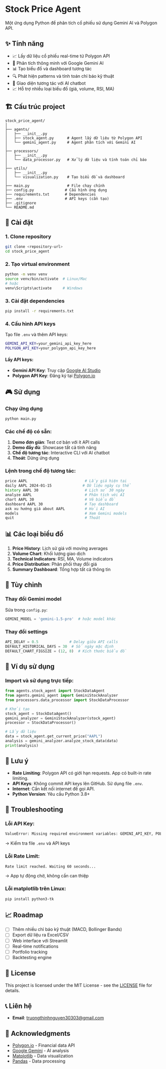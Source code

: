 # Stock Price Agent

Một ứng dụng Python để phân tích cổ phiếu sử dụng Gemini AI và Polygon API.

## ✨ Tính năng

- 📈 Lấy dữ liệu cổ phiếu real-time từ Polygon API
- 🤖 Phân tích thông minh với Google Gemini AI
- 📊 Tạo biểu đồ và dashboard tương tác
- 🔍 Phát hiện patterns và tính toán chỉ báo kỹ thuật
- 💬 Giao diện tương tác với AI chatbot
- 📈 Hỗ trợ nhiều loại biểu đồ (giá, volume, RSI, MA)

## 🏗️ Cấu trúc project

```
stock_price_agent/
│
├── agents/
│   ├── __init__.py
│   ├── stock_agent.py      # Agent lấy dữ liệu từ Polygon API
│   └── gemini_agent.py     # Agent phân tích với Gemini AI
│
├── processors/
│   ├── __init__.py
│   └── data_processor.py   # Xử lý dữ liệu và tính toán chỉ báo
│
├── utils/
│   ├── __init__.py
│   └── visualization.py    # Tạo biểu đồ và dashboard
│
├── main.py                 # File chạy chính
├── config.py              # Cấu hình ứng dụng
├── requirements.txt       # Dependencies
├── .env                   # API keys (cần tạo)
├── .gitignore
└── README.md
```

## 🚀 Cài đặt

### 1. Clone repository

```bash
git clone <repository-url>
cd stock_price_agent
```

### 2. Tạo virtual environment

```bash
python -m venv venv
source venv/bin/activate  # Linux/Mac
# hoặc
venv\Scripts\activate     # Windows
```

### 3. Cài đặt dependencies

```bash
pip install -r requirements.txt
```

### 4. Cấu hình API keys

Tạo file `.env` và thêm API keys:

```bash
GEMINI_API_KEY=your_gemini_api_key_here
POLYGON_API_KEY=your_polygon_api_key_here
```

#### Lấy API keys:

- **Gemini API Key**: Truy cập [Google AI Studio](https://makersuite.google.com/app/apikey)
- **Polygon API Key**: Đăng ký tại [Polygon.io](https://polygon.io/)

## 🎮 Sử dụng

### Chạy ứng dụng

```bash
python main.py
```

### Các chế độ có sẵn:

1. **Demo đơn giản**: Test cơ bản với ít API calls
2. **Demo đầy đủ**: Showcase tất cả tính năng
3. **Chế độ tương tác**: Interactive CLI với AI chatbot
4. **Thoát**: Dừng ứng dụng

### Lệnh trong chế độ tương tác:

```bash
price AAPL                          # Lấy giá hiện tại
daily AAPL 2024-01-15              # Dữ liệu ngày cụ thể
history AAPL 30                     # Lịch sử 30 ngày
analyze AAPL                        # Phân tích với AI
chart AAPL 30                       # Vẽ biểu đồ
dashboard AAPL 30                   # Tạo dashboard
ask xu hướng giá about AAPL         # Hỏi AI
models                              # Xem Gemini models
quit                                # Thoát
```

## 📊 Các loại biểu đồ

1. **Price History**: Lịch sử giá với moving averages
2. **Volume Chart**: Khối lượng giao dịch
3. **Technical Indicators**: RSI, MA, Volume indicators
4. **Price Distribution**: Phân phối thay đổi giá
5. **Summary Dashboard**: Tổng hợp tất cả thông tin

## 🔧 Tùy chỉnh

### Thay đổi Gemini model

Sửa trong `config.py`:

```python
GEMINI_MODEL = 'gemini-1.5-pro'  # hoặc model khác
```

### Thay đổi settings

```python
API_DELAY = 0.5              # Delay giữa API calls
DEFAULT_HISTORICAL_DAYS = 30  # Số ngày mặc định
DEFAULT_CHART_FIGSIZE = (12, 8)  # Kích thước biểu đồ
```

## 📝 Ví dụ sử dụng

### Import và sử dụng trực tiếp:

```python
from agents.stock_agent import StockDataAgent
from agents.gemini_agent import GeminiStockAnalyzer
from processors.data_processor import StockDataProcessor

# Khởi tạo
stock_agent = StockDataAgent()
gemini_analyzer = GeminiStockAnalyzer(stock_agent)
processor = StockDataProcessor()

# Lấy dữ liệu
data = stock_agent.get_current_price("AAPL")
analysis = gemini_analyzer.analyze_stock_data(data)
print(analysis)
```

## 🚨 Lưu ý

- **Rate Limiting**: Polygon API có giới hạn requests. App có built-in rate limiting.
- **API Keys**: Không commit API keys lên GitHub. Sử dụng file `.env`.
- **Internet**: Cần kết nối internet để gọi API.
- **Python Version**: Yêu cầu Python 3.8+

## 🐛 Troubleshooting

### Lỗi API Key:

```bash
ValueError: Missing required environment variables: GEMINI_API_KEY, POLYGON_API_KEY
```

→ Kiểm tra file `.env` và API keys

### Lỗi Rate Limit:

```bash
Rate limit reached. Waiting 60 seconds...
```

→ App tự động chờ, không cần can thiệp

### Lỗi matplotlib trên Linux:

```bash
pip install python3-tk
```

## 📈 Roadmap

- [ ] Thêm nhiều chỉ báo kỹ thuật (MACD, Bollinger Bands)
- [ ] Export dữ liệu ra Excel/CSV
- [ ] Web interface với Streamlit
- [ ] Real-time notifications
- [ ] Portfolio tracking
- [ ] Backtesting engine

## 📄 License

This project is licensed under the MIT License - see the [LICENSE](LICENSE) file for details.

## 📞 Liên hệ

- **Email**: truongthinhnguyen30303@gmail.com

## 🙏 Acknowledgments

- [Polygon.io](https://polygon.io/) - Financial data API
- [Google Gemini](https://ai.google.dev/) - AI analysis
- [Matplotlib](https://matplotlib.org/) - Data visualization
- [Pandas](https://pandas.pydata.org/) - Data processing

